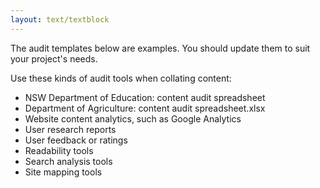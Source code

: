 ```yaml
---
layout: text/textblock
---
```


The audit templates below are examples. You should update them to suit your project's needs. 

Use these kinds of audit tools when collating content:
- NSW Department of Education: content audit spreadsheet
- Department of Agriculture: content audit spreadsheet.xlsx
- Website content analytics, such as Google Analytics
- User research reports
- User feedback or ratings
- Readability tools
- Search analysis tools
- Site mapping tools
